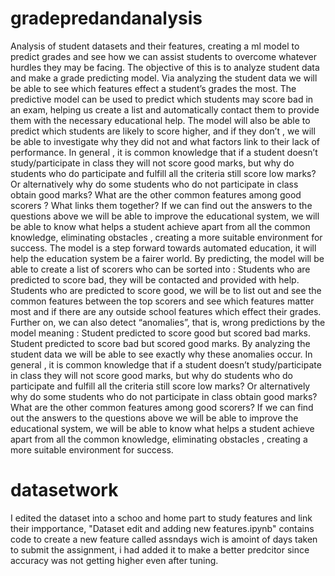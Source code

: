 # gradepredandanalysis
Analysis of student datasets and their features, creating a ml model to predict grades and see how we can assist students to overcome whatever hurdles they may be facing.
The objective of this  is to analyze student data and make a grade predicting model.
Via analyzing the student data we will be able to see which features effect a student’s grades the most.
The predictive model can be used to predict which students may score bad in an exam, helping us create a list and automatically contact them to provide them with the necessary educational help.
The model will also be able to predict which students are likely to score higher, and if they don’t , we will be able to investigate why they did not and what factors link to their lack of performance.
In general , it is common knowledge that if a student doesn’t study/participate in class they will not score good marks, but why do students who do participate and fulfill all the criteria still score low marks? Or alternatively why do some students who do not participate in class obtain good marks? What are the other common features among good scorers ? What links them together?
If we can find out the answers to the questions above we will be able to improve the educational system, we will be able to know what helps a student achieve apart from all  the common knowledge, eliminating obstacles , creating a more suitable environment for success.
The model is a step forward towards automated education, it will help the education system be a fairer world.
By predicting, the model will be able to create a list of scorers who can be sorted into :
Students who are predicted to score bad, they will be contacted and provided with help.
Students who are predicted to score good, we will be to list out and see the common features between the top scorers and see which features matter most and if there are any outside school features which effect their grades.
Further on, we can also detect “anomalies”, that is, wrong predictions by the model meaning :
Student predicted to score good but scored bad marks.
Student predicted to score bad but scored good marks.
By analyzing the student data we will be able to see exactly why these anomalies occur.
In general , it is common knowledge that if a student doesn’t study/participate in class they will not score good marks, but why do students who do participate and fulfill all the criteria still score low marks? Or alternatively why do some students who do not participate in class obtain good marks? What are the other common features among good scorers?
If we can find out the answers to the questions above we will be able to improve the educational system, we will be able to know what helps a student achieve apart from all  the common knowledge, eliminating obstacles , creating a more suitable environment for success.


# datasetwork

I edited the dataset into a schoo and home part to study features and link their impportance,
"Dataset edit and adding new features.ipynb" contains code to create a new feature called assndays wich is amoint of days taken to submit the assignment, i had added it to make a better predcitor since accuracy was not getting higher even after tuning.
